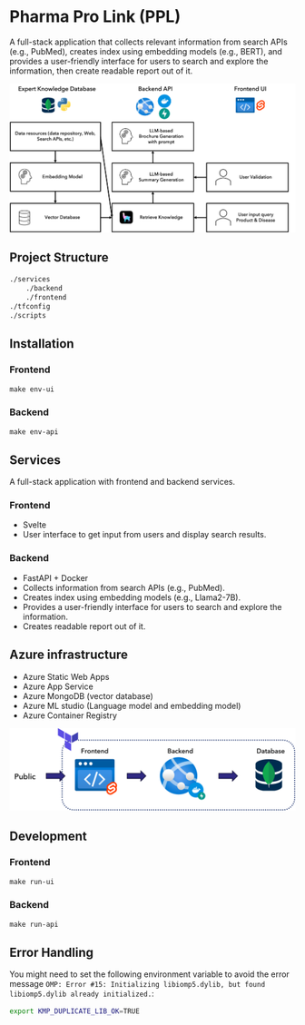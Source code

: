 # Pharma Pro Link (PPL)
A full-stack application that collects relevant information from search APIs (e.g., PubMed), creates index using embedding models (e.g., BERT), and provides a user-friendly interface for users to search and explore the information, then create readable report out of it.

![workflow](resources/workflow.png)

## Project Structure
```
./services
    ./backend
    ./frontend
./tfconfig
./scripts
```

## Installation
### Frontend
```
make env-ui
```
### Backend
```
make env-api
```

## Services
A full-stack application with frontend and backend services.
### Frontend
- Svelte
- User interface to get input from users and display search results.
### Backend
- FastAPI + Docker
- Collects information from search APIs (e.g., PubMed).
- Creates index using embedding models (e.g., Llama2-7B).
- Provides a user-friendly interface for users to search and explore the information.
- Creates readable report out of it.

## Azure infrastructure
- Azure Static Web Apps
- Azure App Service
- Azure MongoDB (vector database)
- Azure ML studio (Language model and embedding model)
- Azure Container Registry

![azure](resources/infrastructure.png)

## Development
### Frontend
```
make run-ui
```
### Backend
```
make run-api
```

## Error Handling
You might need to set the following environment variable to avoid the error message `OMP: Error #15: Initializing libiomp5.dylib, but found libiomp5.dylib already initialized.`:
```bash
export KMP_DUPLICATE_LIB_OK=TRUE
```
